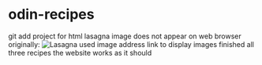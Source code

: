 # odin-recipes
git add project for html
lasagna image does not appear on web browser
originally: <img src="lasagna.jpg" alt="Lasagna">
used image address link to display images
finished all three recipes
the website works as it should
